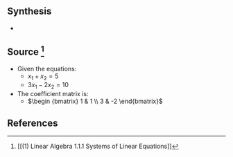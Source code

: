 ## Synthesis
- 
## Source [^1]
- Given the equations:
	- $x_1 + x_2 = 5$ 
	- $3x_1 - 2x_2 = 10$
- The coefficient matrix is:
	- $\begin {bmatrix} 1 & 1 \\ 3 & -2 \end{bmatrix}$
## References

[^1]: [[(1) Linear Algebra 1.1.1 Systems of Linear Equations]]